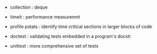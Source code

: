 * collection	: deque

* timeit	: performance measuremnt
* profile
  pstats	: identify time critical sections in larger blocks of code

* doctest	: validating tests embedded in a program's docstr
* unittest	: more comprehensive set of tests
